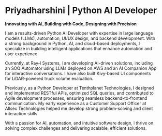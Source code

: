 <h1>Priyadharshini | Python AI Developer</h1>

<b>Innovating with AI, Building with Code, Designing with Precision</b>
<p>
I am a results-driven Python AI Developer with expertise in large language models (LLMs), automation, UI/UX design, and backend development. With a strong background in Python, AI, and cloud-based deployments, I specialize in building intelligent applications that enhance automation and user experience.
</p>
<p>
Currently, at Ray-i Systems, I am developing AI-driven solutions, including an SOQ Automator using LLMs deployed on AWS and an AI Companion App for interactive conversations. I have also built Kivy-based UI components for LiDAR-powered truck volume evaluation.
</p>
<p>
Previously, as a Python Developer at Tenthplanet Technologies, I designed and implemented RESTful APIs, optimized SQL queries, and contributed to Agile development processes, ensuring seamless backend-to-frontend communication. My early experience as a Customer Support Officer at Allsec Technologies helped me develop strong problem-solving and client interaction skills.
</p>
<p>
With a passion for AI, automation, and intuitive software design, I thrive on solving complex challenges and delivering scalable, efficient solutions.
</p>
